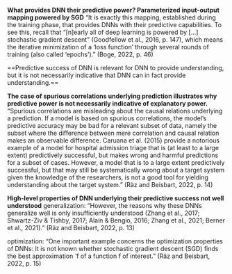 **What provides DNN their predictive power? Parameterized input-output mapping powered by SGD**
“It is exactly this mapping, established during the training phase, that provides DNNs with their predictive capabilities. To see this, recall that “[n]early all of deep learning is powered by [...] stochastic gradient descent” (Goodfellow et al., 2016, p. 147), which means the iterative minimization of a ‘loss function’ through several rounds of training (also called ‘epochs’).” (Boge, 2022, p. 46) 


==Predictive success of DNN is relevant for DNN to provide understanding, but it is not necessarily indicative that DNN can in fact provide understanding.==

**The case of spurious correlations underlying prediction illustrates why predictive power is not necessarily indicative of explanatory power.**
“Spurious correlations are misleading about the causal relations underlying a prediction. If a model is based on spurious correlations, the model’s predictive accuracy may be bad for a relevant subset of data, namely the subset where the difference between mere correlation and causal relation makes an observable difference. Caruana et al. (2015) provide a notorious example of a model for hospital admission triage that is (at least to a large extent) predictively successful, but makes wrong and harmful predictions for a subset of cases. However, a model that is to a large extent predictively successful, but that may still be systematically wrong about a target system given the knowledge of the researchers, is not a good tool for yielding understanding about the target system.” (Räz and Beisbart, 2022, p. 14)

**High-level properties of DNN underlying their predictive success not well understood**
generalization: “However, the reasons why these DNNs generalize well is only insufficiently understood (Zhang et al., 2017; Shwartz-Ziv & Tishby, 2017; Alain & Bengio, 2016; Zhang et al., 2021; Berner et al., 2021).” (Räz and Beisbart, 2022, p. 13)

optimization: “One important example concerns the optimization properties of DNNs: It is not known whether stochastic gradient descent (SGD) finds the best approximation ̂ f of a function f of interest.” (Räz and Beisbart, 2022, p. 15)

